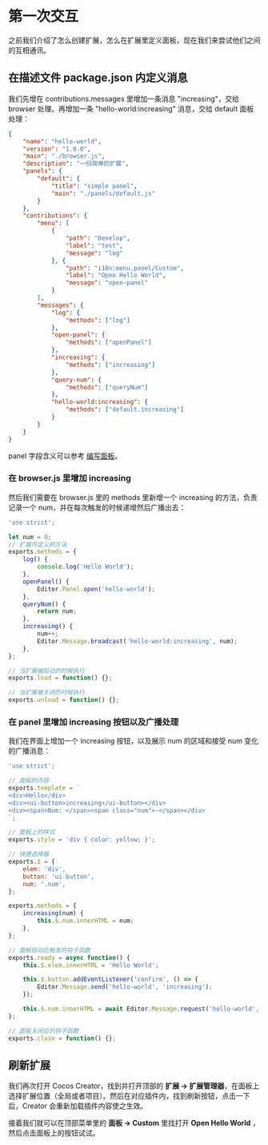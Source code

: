 # 第一次交互

之前我们介绍了怎么创建扩展，怎么在扩展里定义面板，现在我们来尝试他们之间的互相通讯。

## 在描述文件 package.json 内定义消息

我们先增在 contributions.messages 里增加一条消息 "increasing"，交给 browser 处理。再增加一条 "hello-world:increasing" 消息，交给 default 面板处理：

```json
{
    "name": "hello-world",
    "version": "1.0.0",
    "main": "./browser.js",
    "description": "一份简单的扩展",
    "panels": {
        "default": {
            "title": "simple panel",
            "main": "./panels/default.js"
        }
    },
    "contributions": {
        "menu": [
            {
                "path": "Develop",
                "label": "test",
                "message": "log"
            }, {
                "path": "i18n:menu.panel/Custom",
                "label": "Open Hello World",
                "message": "open-panel"
            }
        ],
        "messages": {
            "log": {
                "methods": ["log"]
            },
            "open-panel": {
                "methods": ["openPanel"]
            },
            "increasing": {
                "methods": ["increasing"]
            },
            "query-num": {
                "methods": ["queryNum"]
            },
            "hello-world:increasing": {
                "methods": ["default.increasing"]
            }
        }
    }
}
```

panel 字段含义可以参考 [编写面板](editor/extension/panel-boot.md)。

### 在 browser.js 里增加 increasing

然后我们需要在 browser.js 里的 methods 里新增一个 increasing 的方法，负责记录一个 num，并在每次触发的时候递增然后广播出去：

```javascript
'use strict';

let num = 0;
// 扩展内定义的方法
exports.methods = {
    log() {
        console.log('Hello World');
    },
    openPanel() {
        Editor.Panel.open('hello-world');
    },
    queryNum() {
        return num;
    },
    increasing() {
        num++;
        Editor.Message.broadcast('hello-world:increasing', num);
    },
};

// 当扩展被启动的时候执行
exports.load = function() {};

// 当扩展被关闭的时候执行
exports.unload = function() {};
```

### 在 panel 里增加 increasing 按钮以及广播处理

我们在界面上增加一个 increasing 按钮，以及展示 num 的区域和接受 num 变化的广播消息：

```javascript
'use strict';

// 面板的内容
exports.template = `
<div>Hello</div>
<div><ui-button>increasing</ui-button></div>
<div><span>Num: </span><span class="num">-</span></div>
`;

// 面板上的样式
exports.style = 'div { color: yellow; }';

// 快捷选择器
exports.$ = {
    elem: 'div',
    button: 'ui-button',
    num: '.num',
};

exports.methods = {
    increasing(num) {
        this.$.num.innerHTML = num;
    },
};

// 面板启动后触发的钩子函数
exports.ready = async function() {
    this.$.elem.innerHTML = 'Hello World';

    this.$.button.addEventListener('confirm', () => {
        Editor.Message.send('hello-world', 'increasing');
    });

    this.$.num.innerHTML = await Editor.Message.request('hello-world', 'query-num');
};

// 面板关闭后的钩子函数
exports.close = function() {};
```

## 刷新扩展

我们再次打开 Cocos Creator，找到并打开顶部的 **扩展 -> 扩展管理器**，在面板上选择扩展位置（全局或者项目）。然后在对应插件内，找到刷新按钮，点击一下后，Creator 会重新加载插件内容使之生效。

接着我们就可以在顶部菜单里的 **面板 -> Custom** 里找打开 **Open Hello World** ，然后点击面板上的按钮试试。
